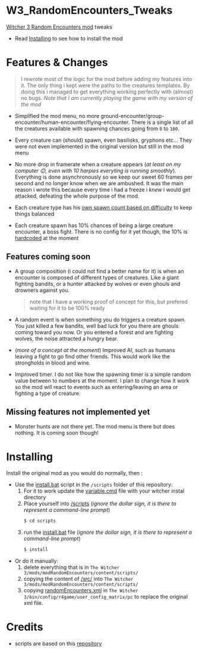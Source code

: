 # W3_RandomEncounters_Tweaks
[Witcher 3 Random Encounters mod](https://www.nexusmods.com/witcher3/mods/785?tab=description) tweaks

- Read [Installing](#installing) to see how to install the mod

# Features & Changes
> I rewrote most of the logic for the mod before adding my features into it. The only thing i kept were the paths to the creatures templates. By doing this i managed to get everything working perfectly with (almost) no bugs. _Note that I am currently playing the game with my version of the mod_

- Simplified the mod menu, no more ground-encounter/group-encounter/human-encounter/flying-encounter. There is a single list of all the creatures available with spawning chances going from `0` to `100`.

- Every creature can (should) spawn, even basilisks, gryphons etc... They were not even implemented in the original version but still in the mod menu

- No more drop in framerate when a creature appears  (_at least on my computer 😊, even with 10 harpies everyting is running smoothly_). Everything is done asynchronously so we keep our sweet 60 frames per second and no longer know when we are ambushed. It was the main reason i wrote this because every time i had a freeze i _knew_ i would get attacked, defeating the whole purpose of the mod. 

- Each creature type has his [own spawn count based on difficulty](/src/templates.ws) to keep things balanced

- Each creature spawn has 10% chances of being a large creature encounter, a boss fight. There is no config for it yet though, the 10% is [hardcoded](https://github.com/Aelto/W3_RandomEncounters_Tweaks/blob/master/src/states/spawning.ws#L58) at the moment

## Features coming soon

- A group composition (i could not find a better name for it) is when an encounter is composed of different types of creatures. Like a giant fighting bandits, or a hunter attacked by wolves or even ghouls and drowners against you. 
  > note that i have a working proof of concept for this, but prefered waiting for it to be 100% ready

- A random event is when something you do triggers a creature spawn. You just killed a few bandits, well bad luck for you there are ghouls coming toward you now. Or you entered a forest and are fighting wolves, the noise attracted a hungry bear.

- (_more of a concept at the moment_) Improved AI, such as humans leaving a fight to go find other friends. This would work like the strongholds in blood and wine.

- Improved timer. I do not like how the spawning timer is a simple random value between to numbers at the moment. I plan to change how it work so the mod will react to events such as entering/leaving an area or fighting a type of creature.

## Missing features not implemented yet

- Monster hunts are not there yet. The mod menu is there but does nothing. It is coming soon though!

# Installing
Install the original mod as you would do normally, then :
  - Use the [install.bat](/scripts/install.bat) script in the `/scripts` folder of this repository:
    1. For it to work update the [variable.cmd](/scripts/variable.cmd) file with your witcher instal directory
    2. Place yourself into [/scripts](/scripts) (_ignore the dollar sign, it is there to represent a command-line prompt_)
       ```bash
       $ cd scripts
       ```
    3. run the [install.bat](/scripts/install.bat) file (_ignore the dollar sign, it is there to represent a command-line prompt_)
       ```bash
       $ install
       ```
  - Or do it manually:
    1. delete everything that is in `The Witcher 3/mods/modRandomEncounters/content/scripts/`
    2. copying the content of [/src/](/src) into `The Witcher 3/mods/modRandomEncounters/content/scripts/`
    3. copying [randomEncounters.xml](/randomEncounters.xml) in `The Witcher 3/bin/config/r4game/user_config_matrix/pc` to replace the original xml file.


# Credits

- scripts are based on this [repository](https://github.com/CikitosWitcher3Mods/Fatigue)
